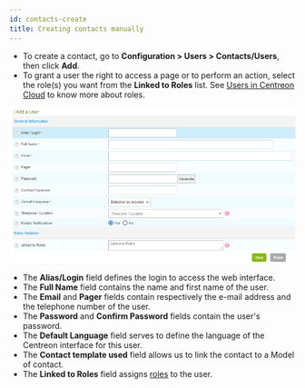 ```yaml
---
id: contacts-create
title: Creating contacts manually
---
```


* To create a contact, go to **Configuration > Users > Contacts/Users**, then click **Add**.
* To grant a user the right to access a page or to perform an action, select the role(s) you want
from the **Linked to Roles** list. See [Users in Centreon Cloud](users) to know more about roles.

![image](../assets/users/06useradd.png)

* The **Alias/Login** field defines the login to access the web interface.
* The **Full Name** field contains the name and first name of the user.
* The **Email** and **Pager** fields contain respectively the e-mail address and the telephone number of the user.
* The **Password** and **Confirm Password** fields contain the user's password.
* The **Default Language** field serves to define the language of the Centreon interface for this user.
* The **Contact template used** field allows us to link the contact to a Model of contact.
* The **Linked to Roles** field assigns [roles](cloud-users#user-roles) to the user.
